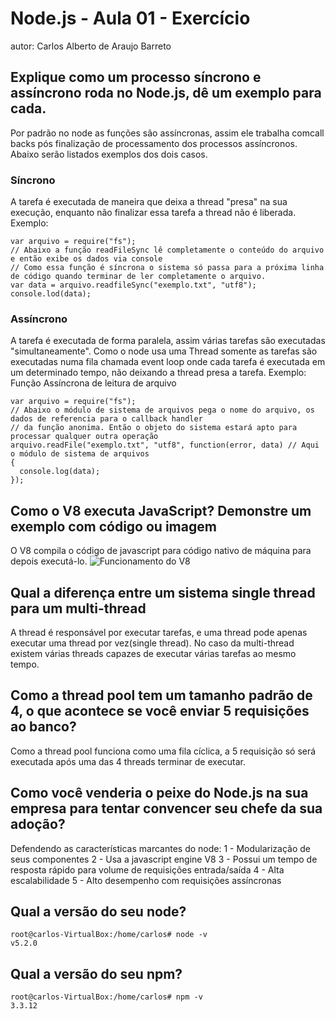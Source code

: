 # Node.js - Aula 01 - Exercício
autor: Carlos Alberto de Araujo Barreto

## Explique como um processo síncrono e assíncrono roda no Node.js, dê um exemplo para cada.

Por padrão no node as funções são assíncronas, assim ele trabalha comcall backs pós finalização de processamento dos processos assíncronos.
Abaixo serão listados exemplos dos dois casos.

### Síncrono 
A tarefa é executada de maneira que deixa a thread "presa" na sua execução, enquanto não finalizar essa tarefa a thread não é liberada.
Exemplo: 
```
var arquivo = require("fs");
// Abaixo a função readFileSync lê completamente o conteúdo do arquivo e então exibe os dados via console
// Como essa função é síncrona o sistema só passa para a próxima linha de código quando terminar de ler completamente o arquivo.
var data = arquivo.readfileSync("exemplo.txt", "utf8");
console.lod(data);

```

### Assíncrono
A tarefa é executada de forma paralela, assim várias tarefas são executadas "simultaneamente". Como o node usa uma Thread somente as tarefas são executadas numa fila 
chamada event loop onde cada tarefa é executada em um determinado tempo, não deixando a thread presa a tarefa.
Exemplo: Função Assíncrona de leitura de arquivo
```
var arquivo = require("fs");
// Abaixo o módulo de sistema de arquivos pega o nome do arquivo, os dados de referencia para o callback handler
// da função anonima. Então o objeto do sistema estará apto para processar qualquer outra operação
arquivo.readFile("exemplo.txt", "utf8", function(error, data) // Aqui o módulo de sistema de arquivos
{
  console.log(data);
});
```

## Como o V8 executa JavaScript? Demonstre um exemplo com código ou imagem

O V8 compila o código de javascript para código nativo de máquina para depois executá-lo.
![Funcionamento do V8](http://image.slidesharecdn.com/sdp-nodejsfornetdev-150604162643-lva1-app6891/95/nodejs-workshop-sela-sdp-2015-19-638.jpg?cb=1433435429)

## Qual a diferença entre um sistema single thread para um multi-thread

A thread é responsável por executar tarefas, e uma thread pode apenas executar uma thread por vez(single thread).
No caso da multi-thread existem várias threads capazes de executar várias tarefas ao mesmo tempo.

## Como a thread pool tem um tamanho padrão de 4, o que acontece se você enviar 5 requisições ao banco?

Como a thread pool funciona como uma fila cíclica, a 5 requisição só será executada após uma das 4 threads terminar de executar.

## Como você venderia o peixe do Node.js na sua empresa para tentar convencer seu chefe da sua adoção?

Defendendo as características marcantes do node:
1 - Modularização de seus componentes
2 - Usa a javascript engine V8
3 - Possui um tempo de resposta rápido para volume de requisições entrada/saída
4 - Alta escalabilidade
5 - Alto desempenho com requisições assíncronas

## Qual a versão do seu node?
```
root@carlos-VirtualBox:/home/carlos# node -v
v5.2.0
```

## Qual a versão do seu npm?
```
root@carlos-VirtualBox:/home/carlos# npm -v
3.3.12
```

